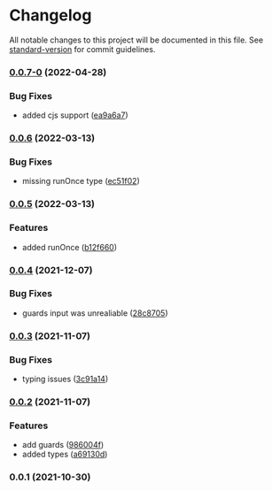 # Changelog

All notable changes to this project will be documented in this file. See [standard-version](https://github.com/conventional-changelog/standard-version) for commit guidelines.

### [0.0.7-0](https://github.com/jakobrosenberg/hook/compare/v0.0.6...v0.0.7-0) (2022-04-28)


### Bug Fixes

* added cjs support ([ea9a6a7](https://github.com/jakobrosenberg/hook/commit/ea9a6a7863ff3c18bffc013e8c150b2230bdaf89))

### [0.0.6](https://github.com/jakobrosenberg/hook/compare/v0.0.5...v0.0.6) (2022-03-13)


### Bug Fixes

* missing runOnce type ([ec51f02](https://github.com/jakobrosenberg/hook/commit/ec51f022e2a1239e1e6b87e687dd9c65c67a05ec))

### [0.0.5](https://github.com/jakobrosenberg/hook/compare/v0.0.4...v0.0.5) (2022-03-13)


### Features

* added runOnce ([b12f660](https://github.com/jakobrosenberg/hook/commit/b12f660c185a7e4d8ca91009a0915467dae497dd))

### [0.0.4](https://github.com/jakobrosenberg/hook/compare/v0.0.3...v0.0.4) (2021-12-07)


### Bug Fixes

* guards input was unrealiable ([28c8705](https://github.com/jakobrosenberg/hook/commit/28c870502c5a88de0f4532223b306b453a2b1b4a))

### [0.0.3](https://github.com/jakobrosenberg/hook/compare/v0.0.2...v0.0.3) (2021-11-07)


### Bug Fixes

* typing issues ([3c91a14](https://github.com/jakobrosenberg/hook/commit/3c91a1439a8dda9b3fdab8fc753d726b74dea33b))

### [0.0.2](https://github.com/jakobrosenberg/hook/compare/v0.0.1...v0.0.2) (2021-11-07)


### Features

* add guards ([986004f](https://github.com/jakobrosenberg/hook/commit/986004faebab463d62c4f51ddb2a933be5c199b8))
* added types ([a69130d](https://github.com/jakobrosenberg/hook/commit/a69130dd24f0de82d87ce0256559b1b7d2f0db4c))

### 0.0.1 (2021-10-30)
